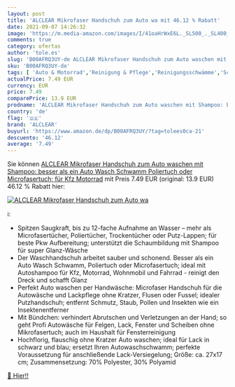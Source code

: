 ```yaml
---
layout: post
title: 'ALCLEAR Mikrofaser Handschuh zum Auto wa mit 46.12 % Rabatt'
date: 2021-09-07 14:26:32
image: 'https://m.media-amazon.com/images/I/41oaHrWxE6L._SL500_._SL400_.jpg'
comments: true
category: ofertas
author: 'tole.es'
slug: 'B00AFRQ3UY-de ALCLEAR Mikrofaser Handschuh zum Auto waschen mit Shampoo:...'
sku: 'B00AFRQ3UY-de'
tags: [ 'Auto & Motorrad','Reinigung & Pflege','Reinigungsschwämme','Schwämme, Tücher & Bürsten','alclear', ]
actualPrice: 7.49 EUR
currency: EUR
price: 7.49
comparePrice: 13.9 EUR
prodname: 'ALCLEAR Mikrofaser Handschuh zum Auto waschen mit Shampoo: besser als ein Auto Wasch Schwamm  Poliertuch oder Microfasertuch; für Kfz  Motorrad'
country: 'de'
flag: '🇩🇪'
brand: 'ALCLEAR'
buyurl: 'https://www.amazon.de/dp/B00AFRQ3UY/?tag=tolees0ca-21'
descuento: '46.12'
average: '7.49'
---
```


Sie können [ALCLEAR Mikrofaser Handschuh zum Auto waschen mit Shampoo: besser als ein Auto Wasch Schwamm  Poliertuch oder Microfasertuch; für Kfz  Motorrad](https://www.amazon.de/dp/B00AFRQ3UY/?tag=tolees0ca-21) mit Preis 7.49 EUR (original: 13.9 EUR) 46.12 % Rabatt hier:

[![ALCLEAR Mikrofaser Handschuh zum Auto wa](https://m.media-amazon.com/images/I/41oaHrWxE6L._SL500_._SL400_.jpg)](https://www.amazon.de/dp/B00AFRQ3UY/?tag=tolees0ca-21)

ℹ️:

- Spitzen Saugkraft, bis zu 12-fache Aufnahme an Wasser – mehr als Microfasertücher, Poliertücher, Trockentücher oder Putz-Lappen; für beste Pkw Aufbereitung; unterstützt die Schaumbildung mit Shampoo für super Glanz-Wäsche
- Der Waschhandschuh arbeitet sauber und schonend. Besser als ein Auto Wasch Schwamm, Poliertuch oder Microfasertuch; ideal mit Autoshampoo für Kfz, Motorrad, Wohnmobil und Fahrrad - reinigt den Dreck und schafft Glanz
- Perfekt Auto waschen per Handwäsche: Microfaser Handschuh für die Autowäsche und Lackpflege ohne Kratzer, Flusen oder Fussel; idealer Putzhandschuh; entfernt Schmutz, Staub, Pollen und Insekten wie ein Insektenentferner
- Mit Bündchen: verhindert Abrutschen und Verletzungen an der Hand; so geht Profi Autowäsche für Felgen, Lack, Fenster und Scheiben ohne Mikrofasertuch; auch im Haushalt für Fensterreinigung
- Hochflorig, flauschig ohne Kratzer Auto waschen; ideal für Lack in schwarz und blau; ersetzt Ihren Autowaschschwamm; perfekte Voraussetzung für anschließende Lack-Versiegelung; Größe: ca. 27x17 cm; Zusammensetzung: 70% Polyester, 30% Polyamid

[🛒 Hier!!](https://www.amazon.de/dp/B00AFRQ3UY/?tag=tolees0ca-21)
